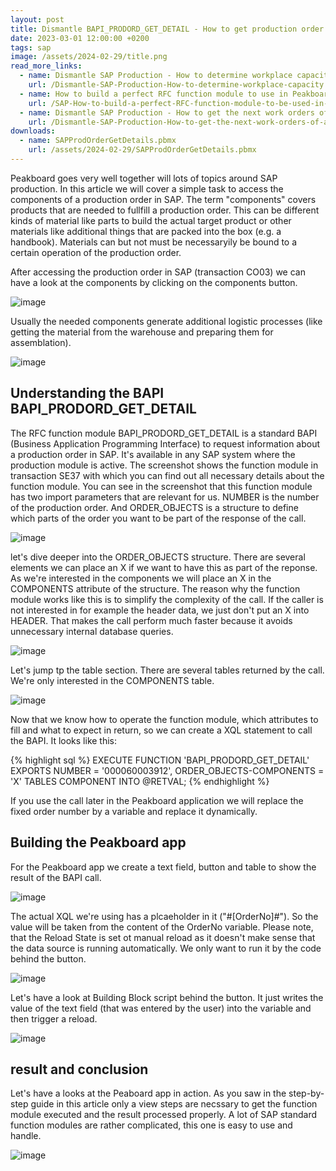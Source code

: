 ```yaml
---
layout: post
title: Dismantle BAPI_PRODORD_GET_DETAIL - How to get production order details from SAP
date: 2023-03-01 12:00:00 +0200
tags: sap
image: /assets/2024-02-29/title.png
read_more_links:
  - name: Dismantle SAP Production - How to determine workplace capacity
    url: /Dismantle-SAP-Production-How-to-determine-workplace-capacity.html
  - name: How to build a perfect RFC function module to use in Peakboard
    url: /SAP-How-to-build-a-perfect-RFC-function-module-to-be-used-in-Peakboard.html
  - name: Dismantle SAP Production - How to get the next work orders of a workplace by using COOIS transaction
    url: /Dismantle-SAP-Production-How-to-get-the-next-work-orders-of-a-workplace-by-using-COOIS-transaction-in-Peakboard.html
downloads:
  - name: SAPProdOrderGetDetails.pbmx
    url: /assets/2024-02-29/SAPProdOrderGetDetails.pbmx
---
```

Peakboard goes very well together will lots of topics around SAP production. In this article we will cover a simple task to access the components of a production order in SAP. The term "components" covers products that are needed to fullfill a production order. This can be different kinds of material like parts to build the actual target product or other materials like additional things that are packed into the box (e.g. a handbook). Materials can but not must be necessaryily be bound to a certain operation of the production order.

After accessing the production order in SAP (transaction CO03) we can have a look at the components by clicking on the components button.

![image](/assets/2024-02-29/005.png)

Usually the needed components generate additional logistic processes (like getting the material from the warehouse and preparing them for assemblation). 

![image](/assets/2024-02-29/010.png)

## Understanding the BAPI BAPI_PRODORD_GET_DETAIL

The RFC function module BAPI_PRODORD_GET_DETAIL is a standard BAPI (Business Application Programming Interface) to request information about a production order in SAP. It's available in any SAP system where the production module is active.
The screenshot shows the function module in transaction SE37 with which you can find out all necessary details about the function module.
You can see in the screenshot that this function module has two import parameters that are relevant for us. NUMBER is the number of the production order. And ORDER_OBJECTS is a structure to define which parts of the order you want to be part of the response of the call. 

![image](/assets/2024-02-29/020.png)

let's dive deeper into the ORDER_OBJECTS structure. There are several elements we can place an X if we want to have this as part of the reponse. As we're interested in the components we will place an X in the COMPONENTS attribute of the structure. The reason why the function module works like this is to simplify the complexity of the call. If the caller is not interested in for example the header data, we just don't put an X into HEADER. That makes the call perform much faster because it avoids unnecessary internal database queries. 

![image](/assets/2024-02-29/030.png)

Let's jump tp the table section. There are several tables returned by the call. We're only interested in the COMPONENTS table.

![image](/assets/2024-02-29/040.png)

Now that we know how to operate the function module, which attributes to fill and what to expect in return, so we can create a XQL statement to call the BAPI. It looks like this:

{% highlight sql %}
EXECUTE FUNCTION 'BAPI_PRODORD_GET_DETAIL'
   EXPORTS
      NUMBER = '000060003912',
      ORDER_OBJECTS-COMPONENTS = 'X'
   TABLES
      COMPONENT
      INTO @RETVAL;
{% endhighlight %}

If you use the call later in the Peakboard application we will replace the fixed order number by a variable and replace it dynamically.

## Building the Peakboard app

For the Peakboard app we create a text field, button and table to show the result of the BAPI call.

![image](/assets/2024-02-29/045.png)

The actual XQL we're using has a plcaeholder in it ("#[OrderNo]#"). So the value will be taken from the content of the OrderNo variable. Please note, that the Reload State is set ot manual reload as it doesn't make sense that the data source is running automatically. We only want to run it by the code behind the button.

![image](/assets/2024-02-29/050.png)

Let's have a look at Building Block script behind the button. It just writes the value of the text field (that was entered by the user) into the variable and then trigger a reload.

![image](/assets/2024-02-29/060.png)

## result and conclusion

Let's have a looks at the Peaboard app in action. As you saw in the step-by-step guide in this article only a view steps are necssary to get the function module executed and the result processed properly. A lot of SAP standard function modules are rather complicated, this one is easy to use and handle. 

![image](/assets/2024-02-29/result.gif)








